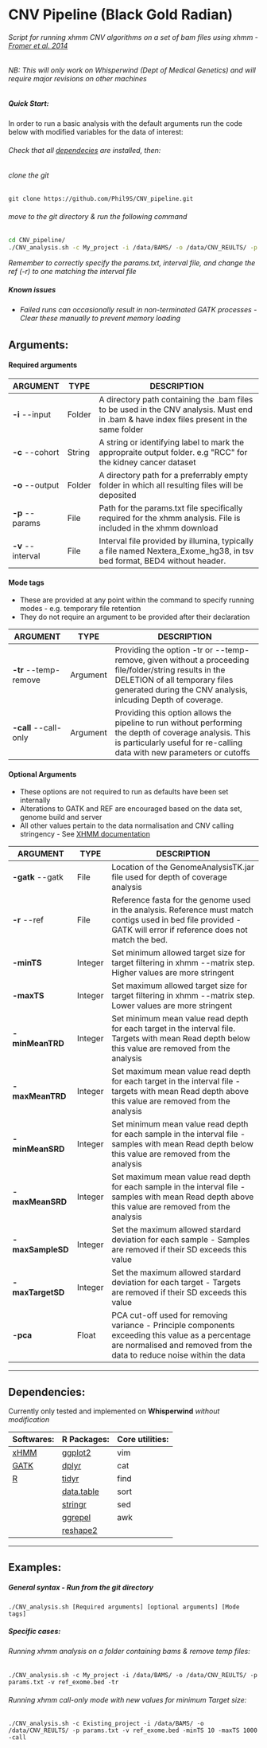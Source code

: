 # CNV Pipeline (Black Gold Radian)
###### Script for running xhmm CNV algorithms on a set of bam files using xhmm - [Fromer et al. 2014](http://onlinelibrary.wiley.com/doi/10.1002/0471142905.hg0723s81/abstract;jsessionid=FDFFC8DB52043AE0D6DDE0DEEF2C9F9B.f03t02)
###### _NB: This will only work on Whisperwind (Dept of Medical Genetics) and will require major revisions on other machines_

##### Quick Start:
In order to run a basic analysis with the default arguments run the code below with modified variables for the data of interest:

###### _Check that all [dependecies](https://github.com/Phil9S/CNV_pipeline#dependencies) are installed, then:_
######  _clone the git_
```
git clone https://github.com/Phil9S/CNV_pipeline.git
```
###### _move to the git directory & run the following command_
```Bash
cd CNV_pipeline/
./CNV_analysis.sh -c My_project -i /data/BAMS/ -o /data/CNV_REULTS/ -p params.txt -v ref_exome.bed
```
_Remember to correctly specify the params.txt, interval file, and change the ref (-r) to one matching the interval file_
##### _Known issues_ 
* ###### Failed runs can occasionally result in non-terminated GATK processes - Clear these manually to prevent memory loading
## Arguments:
#### Required arguments

|ARGUMENT|TYPE|DESCRIPTION|
|---|---|---|
|**-i** --input         |Folder             |A directory path containing the .bam files to be used in the CNV analysis. Must end in .bam & have index files present in the same folder|
|**-c** --cohort			|String				|A string or identifying label to mark the appropraite output folder. e.g "RCC" for the	kidney cancer dataset|		
|**-o** --output			|Folder				|A directory path for a preferrably empty folder in which all resulting files will be deposited|
|**-p** --params		|File				|Path for the params.txt file specifically required for the xhmm analysis. File is included in the xhmm download|
|**-v** --interval			|File				|Interval file provided by illumina, typically a file named Nextera_Exome_hg38, in tsv bed format, BED4 without header.|
#### Mode tags
* These are provided at any point within the command to specify running modes - e.g. temporary file retention
* They do not require an argument to be provided after their declaration

|ARGUMENT|TYPE|DESCRIPTION|
|---|---|---|
|**-tr** --temp-remove		|Argument			|Providing the option -tr or --temp-remove, given without a proceeding file/folder/string results in the DELETION of all temporary files generated	during the CNV analysis, inlcuding Depth of coverage.|
|**-call** --call-only		|Argument			|Providing this option allows the pipeline to run without performing the depth of coverage analysis. This is particularly useful for re-calling data with new parameters or cutoffs|

#### Optional Arguments
* These options are not required to run as defaults have been set internally
* Alterations to GATK and REF are encouraged based on the data set, genome build and server
* All other values pertain to the data normalisation and CNV calling stringency - See [XHMM documentation](http://atgu.mgh.harvard.edu/xhmm/tutorial.shtml)

|ARGUMENT|TYPE|DESCRIPTION|
|---|---|---|
|**-gatk** --gatk			|File				|Location of the GenomeAnalysisTK.jar file used for depth of coverage analysis|
|**-r** --ref			|File				|Reference fasta for the genome used in the analysis. Reference must match contigs used in bed file provided - GATK will error if reference does not match the bed.|
|**-minTS**			|Integer				|Set minimum allowed target size for target filtering in xhmm --matrix step. Higher values are more stringent|
|**-maxTS**			|Integer				|Set maximum allowed target size for target filtering in xhmm --matrix step. Lower values are more stringent|
|**-minMeanTRD**	|Integer				|Set minimum mean value read depth for each target in the interval file. Targets with mean Read depth below this value are removed from the analysis|
|**-maxMeanTRD**	|Integer				|Set maximum mean value read depth for each target in the interval file - targets with mean Read depth above this value are removed from the analysis|
|**-minMeanSRD**    |Integer                         |Set minimum mean value read depth for each sample in the interval file - samples with mean Read depth below this value are removed from the analysis|
|**-maxMeanSRD**    |Integer                         |Set maximum mean value read depth for each sample in the interval file - samples with mean Read depth above this value are removed from the analysis|
|**-maxSampleSD**	|Integer				|Set the maximum allowed stardard deviation for each sample - Samples are removed if their SD exceeds this value|
|**-maxTargetSD** 	|Integer				|Set the maximum allowed stardard deviation for each target - Targets are removed if their SD exceeds this value|
|**-pca**			|Float				|PCA cut-off used for removing variance - Principle components exceeding this value as a percentage are normalised and removed from the data to reduce noise within the data|
---
## Dependencies:
Currently only tested and implemented on **Whisperwind**  _without modification_


| Softwares:                                               | R Packages:                                                                 | Core utilities:            |
|----------------------------------------------------------|-----------------------------------------------------------------------------|----------------------------|
|[xHMM](http://atgu.mgh.harvard.edu/xhmm/citations.shtml) | [ggplot2](http://ggplot2.tidyverse.org/reference/)                          | vim |
| [GATK](https://software.broadinstitute.org/gatk/)        | [dplyr](http://dplyr.tidyverse.org/reference/)                              | cat                        |
| [R](https://www.rproject.org/)                           | [tidyr](http://tidyr.tidyverse.org/)                                        | find                       |
|                                                          | [data.table](https://github.com/Rdatatable/data.table)                      | sort                       |
|                                                          | [stringr](https://github.com/tidyverse/stringr)                             | sed                        |
|                                                          | [ggrepel](https://github.com/slowkow/ggrepel)                               | awk                        |
|                                                          | [reshape2](https://www.rdocumentation.org/packages/reshape2/versions/1.4.2) |                            |

---
## Examples:
##### General syntax - Run from the git directory
`./CNV_analysis.sh [Required arguments] [optional arguments] [Mode tags]`
##### Specific cases:
###### Running xhmm analysis on a folder containing bams & remove temp files:
```
./CNV_analysis.sh -c My_project -i /data/BAMS/ -o /data/CNV_REULTS/ -p params.txt -v ref_exome.bed -tr
```
###### Running xhmm call-only mode with new values for minimum Target size:
```
./CNV_analysis.sh -c Existing_project -i /data/BAMS/ -o /data/CNV_REULTS/ -p params.txt -v ref_exome.bed -minTS 10 -maxTS 1000 -call
```
